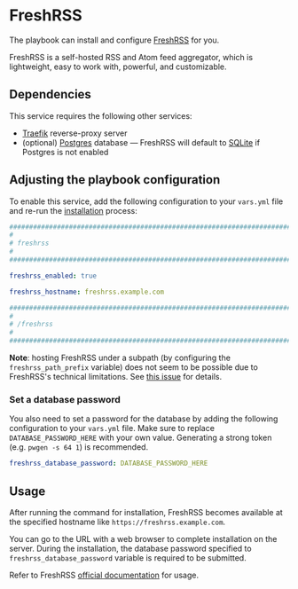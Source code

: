 <!--
SPDX-FileCopyrightText: 2023 Alejandro AR
SPDX-FileCopyrightText: 2025 Suguru Hirahara

SPDX-License-Identifier: AGPL-3.0-or-later
-->

# FreshRSS

The playbook can install and configure [FreshRSS](https://freshrss.org) for you.

FreshRSS is a self-hosted RSS and Atom feed aggregator, which is lightweight, easy to work with, powerful, and customizable.

## Dependencies

This service requires the following other services:

- [Traefik](traefik.md) reverse-proxy server
- (optional) [Postgres](postgres.md) database — FreshRSS will default to [SQLite](https://www.sqlite.org/) if Postgres is not enabled

## Adjusting the playbook configuration

To enable this service, add the following configuration to your `vars.yml` file and re-run the [installation](../installing.md) process:

```yaml
########################################################################
#                                                                      #
# freshrss                                                             #
#                                                                      #
########################################################################

freshrss_enabled: true

freshrss_hostname: freshrss.example.com

########################################################################
#                                                                      #
# /freshrss                                                            #
#                                                                      #
########################################################################
```

**Note**: hosting FreshRSS under a subpath (by configuring the `freshrss_path_prefix` variable) does not seem to be possible due to FreshRSS's technical limitations. See [this issue](https://github.com/mother-of-all-self-hosting/mash-playbook/issues/116) for details.

### Set a database password

You also need to set a password for the database by adding the following configuration to your `vars.yml` file. Make sure to replace `DATABASE_PASSWORD_HERE` with your own value. Generating a strong token (e.g. `pwgen -s 64 1`) is recommended.

```yaml
freshrss_database_password: DATABASE_PASSWORD_HERE
```

## Usage

After running the command for installation, FreshRSS becomes available at the specified hostname like `https://freshrss.example.com`.

You can go to the URL with a web browser to complete installation on the server. During the installation, the database password specified to `freshrss_database_password` variable is required to be submitted.

Refer to FreshRSS [official documentation](http://freshrss.github.io/FreshRSS/en/) for usage.
